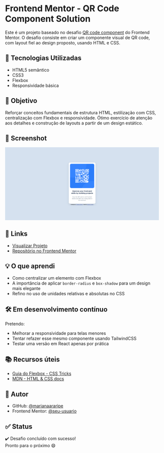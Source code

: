 # Frontend Mentor - QR Code Component Solution

Este é um projeto baseado no desafio [QR code component](https://www.frontendmentor.io/challenges/qr-code-component-iux_sIO_H) do Frontend Mentor. O desafio consiste em criar um componente visual de QR code, com layout fiel ao design proposto, usando HTML e CSS.

## 🚀 Tecnologias Utilizadas

- HTML5 semântico
- CSS3
- Flexbox
- Responsividade básica

## 🎯 Objetivo

Reforçar conceitos fundamentais de estrutura HTML, estilização com CSS, centralização com Flexbox e responsividade. Ótimo exercício de atenção aos detalhes e construção de layouts a partir de um design estático.

## 📸 Screenshot

![Screenshot do projeto](./screenshot.png)

## 🔗 Links

- [Visualizar Projeto](https://marianaararipe.github.io/qr-code-component/)
- [Repositório no Frontend Mentor](https://www.frontendmentor.io/solutions/SEU-SOLUCAO-AQUI)

## 💡 O que aprendi

- Como centralizar um elemento com Flexbox
- A importância de aplicar `border-radius` e `box-shadow` para um design mais elegante
- Refino no uso de unidades relativas e absolutas no CSS

## 🛠️ Em desenvolvimento contínuo

Pretendo:

- Melhorar a responsividade para telas menores
- Tentar refazer esse mesmo componente usando TailwindCSS
- Testar uma versão em React apenas por prática

## 📚 Recursos úteis

- [Guia do Flexbox - CSS Tricks](https://css-tricks.com/snippets/css/a-guide-to-flexbox/)
- [MDN - HTML & CSS docs](https://developer.mozilla.org/)

## 👤 Autor

- GitHub: [@marianaararipe](https://github.com/marianaararipe)
- Frontend Mentor: [@seu-usuario](https://www.frontendmentor.io/profile/seu-usuario)

## ✅ Status

✔️ Desafio concluído com sucesso!  
Pronto para o próximo 😄

